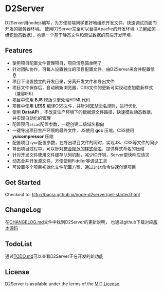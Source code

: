 D2Server
========

D2Server用nodejs编写，为方便前端同学更好地组织开发文件，快速调试页面而开发的服务器环境。
使用D2Server完全可以替换Apache的开发环境（[了解如何组织动态数据](http://bacra.github.io/node-d2server/module.html#dataapi)），构建一个基于静态文件和测试数据的前端开发环境。



## Features

* 使用项目配置文件管理项目，项目信息简单明了
* 针对团队协作，可每人设置独立的项目配置文件，由D2Server来合并配置信息
* 项目下设置独立的开发目录，分离开发文件和导出文件
* 项目文件保存后，自动刷新浏览器，CSS文件的更新可实现动态加载新样式（兼容IE6）
* 项目中使用 **EJS** 模版引擎处理HTML代码
* 项目中使用 **LESS** 编译CSS文件，并针对[BEM命名](http://www.w3cplus.com/css/mindbemding-getting-your-head-round-bem-syntax.html)规则，进行优化
* 使用 **DataAPI** ，不改变生产环境下的数据源文件路径，快速模拟动态数据，并实现自动化的管理
* 配置项目`alias`配置参数，一键创建二级域名指向
* 一键导出项目生产环境的最终文件，JS使用 **gcc** 压缩，CSS使用 **yuicompressor** 压缩
* 配置项目`sync`配置参数，在导出项目文件的同时，实现JS、CSS等文件的同步
* 导出项目过程中，可以针对[符合规范的样式命名](http://bacra.github.io/node-d2server/module.html#mincssname)，提供样式命名的压缩
* 针对开发文件使用文件缓存队列机制，减少IO开销，Server更快响应请求
* 动态合并开发源文件，方便使用Fiddler等调试工具
* 可设置多个项目初始化文件配置方案，通过`init`命令快速创建项目



## Get Started

Checkout to: http://bacra.github.io/node-d2server/get-started.html




## ChangeLog

在[CHANGELOG.md](./CHANGELOG.md)文件中找到D2Server的更新说明，
也通过github下载对应[版本源码](https://github.com/Bacra/node-d2server/releases)



## TodoList
通过[TODO.md](https://github.com/Bacra/node-d2server/blob/dev/TODO.md)可以查看D2Server正在开发的新功能



## License

D2Server is available under the terms of the [MIT License](./LICENSE.md).
